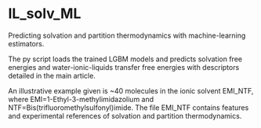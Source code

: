 # IL_solv_ML

Predicting solvation and partition thermodynamics with machine-learning estimators. 

The py script loads the trained LGBM models and predicts solvation free energies and water-ionic-liquids transfer free energies with descriptors detailed in the main article. 

An illustrative example given is ~40 molecules in the ionic solvent EMI_NTF, where EMI=1-Ethyl-3-methylimidazolium and NTF=Bis(trifluoromethylsulfonyl)imide. The file EMI_NTF contains features and experimental references of solvation and partition thermodynamics. 
